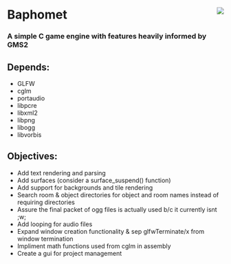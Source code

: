<!DOCTYPE html>
<html>
	<div>
		<img align="right" src="https://github.com/Endometrial/baphomet/blob/main/assets/images/baphomet.png">
		<h1>Baphomet</h1>
		<h3>A simple C game engine with features heavily informed by GMS2</h3>
	</div>
	<h2>Depends:</h2>
	<ul>
		<li>GLFW</li>
		<li>cglm</li>
		<li>portaudio</li>
		<li>libpcre</li>
		<li>libxml2</li>
		<li>libpng</li>
		<li>libogg</li>
		<li>libvorbis</li>
	</ul>
	<body>
		<h2>Objectives:</h2>
		<ul>
			<li>Add text rendering and parsing</li>
			<li>Add surfaces (consider a surface_suspend() function)</li>
			<li>Add support for backgrounds and tile rendering</li>
			<li>Search room & object directories for object and room names instead of requiring directories</li>
			<li>Assure the final packet of ogg files is actually used b/c it currently isnt ;w;</li>
			<li>Add looping for audio files</li>
			<li>Expand window creation functionality & sep glfwTerminate/x from window termination</li>
			<li>Impliment math functions used from cglm in assembly</li>
			<li>Create a gui for project management</li>
		</ul>
	</body>
</html>
